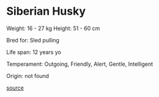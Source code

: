 # Siberian Husky

Weight: 16 - 27 kg
Height: 51 - 60 cm

Bred for: Sled pulling

Life span: 12 years yo

Temperament: Outgoing, Friendly, Alert, Gentle, Intelligent

Origin: not found

[source](https://api.thedogapi.com/v1/breeds/226)
